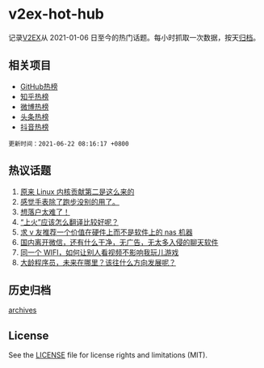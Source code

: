 # v2ex-hot-hub

 记录[V2EX](https://www.v2ex.com/)从 2021-01-06 日至今的热门话题。每小时抓取一次数据，按天[归档](archives)。
 
 ## 相关项目

- [GitHub热榜](https://github.com/snaildev/github-hot-hub)
- [知乎热榜](https://github.com/snaildev/zhihu-hot-hub)
- [微博热榜](https://github.com/snaildev/weibo-hot-hub)
- [头条热榜](https://github.com/snaildev/toutiao-hot-hub)
- [抖音热榜](https://github.com/snaildev/douyin-hot-hub)


 `更新时间：2021-06-22 08:16:17 +0800`

## 热议话题

1. [原来 Linux 内核贡献第二是这么来的](https://www.v2ex.com/t/784789)
1. [感觉手表除了跑步没别的用了。](https://www.v2ex.com/t/784736)
1. [想落户太难了！](https://www.v2ex.com/t/784802)
1. [“上火”应该怎么翻译比较好呢？](https://www.v2ex.com/t/784881)
1. [求 v 友推荐一个价值在硬件上而不是软件上的 nas 机器](https://www.v2ex.com/t/784746)
1. [国内离开微信，还有什么干净，无广告，无太多入侵的聊天软件](https://www.v2ex.com/t/784810)
1. [同一个 WIFI，如何让别人看视频不影响我玩儿游戏](https://www.v2ex.com/t/784747)
1. [大龄程序员，未来在哪里？该往什么方向发展呢？](https://www.v2ex.com/t/784754)

## 历史归档

[archives](archives)

## License

See the [LICENSE](LICENSE) file for license rights and limitations (MIT).
